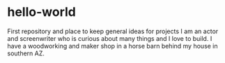 # hello-world
First repository and place to keep general ideas for projects
I am an actor and screenwriter who is curious about many things and I love to build.
I have a woodworking and maker shop in a horse barn behind my house in southern AZ.
